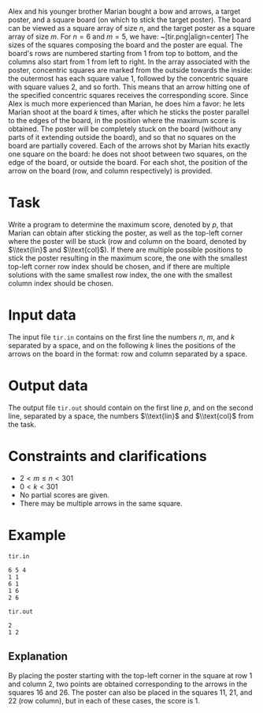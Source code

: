 
Alex and his younger brother Marian bought a bow and arrows, a target poster, and a square board (on which to stick the target poster). The board can be viewed as a square array of size $n$, and the target poster as a square array of size $m$. For $n = 6$ and $m = 5$, we have:
~[tir.png|align=center]
The sizes of the squares composing the board and the poster are equal.
The board's rows are numbered starting from $1$ from top to bottom, and the columns also start from $1$ from left to right. In the array associated with the poster, concentric squares are marked from the outside towards the inside: the outermost has each square value $1$, followed by the concentric square with square values $2$, and so forth. This means that an arrow hitting one of the specified concentric squares receives the corresponding score.
Since Alex is much more experienced than Marian, he does him a favor: he lets Marian shoot at the board $k$ times, after which he sticks the poster parallel to the edges of the board, in the position where the maximum score is obtained. The poster will be completely stuck on the board (without any parts of it extending outside the board), and so that no squares on the board are partially covered.
Each of the arrows shot by Marian hits exactly one square on the board: he does not shoot between two squares, on the edge of the board, or outside the board. For each shot, the position of the arrow on the board (row, and column respectively) is provided.

# Task

Write a program to determine the maximum score, denoted by $p$, that Marian can obtain after sticking the poster, as well as the top-left corner where the poster will be stuck (row and column on the board, denoted by $\\text{lin}$ and $\\text{col}$). If there are multiple possible positions to stick the poster resulting in the maximum score, the one with the smallest top-left corner row index should be chosen, and if there are multiple solutions with the same smallest row index, the one with the smallest column index should be chosen.

# Input data

The input file `tir.in` contains on the first line the numbers $n$, $m$, and $k$ separated by a space, and on the following $k$ lines the positions of the arrows on the board in the format: row and column separated by a space.

# Output data

The output file `tir.out` should contain on the first line $p$, and on the second line, separated by a space, the numbers $\\text{lin}$ and $\\text{col}$ from the task.

# Constraints and clarifications

* $2 < m \leq n < 301$
* $0 < k < 301$
* No partial scores are given.
* There may be multiple arrows in the same square.

# Example

`tir.in`
```
6 5 4
1 1
6 1
1 6
2 6
```

`tir.out`
```
2
1 2
```

## Explanation

By placing the poster starting with the top-left corner in the square at row $1$ and column $2$, two points are obtained corresponding to the arrows in the squares $1 6$ and $2 6$. The poster can also be placed in the squares $1 1$, $2 1$, and $2 2$ (row column), but in each of these cases, the score is $1$.
